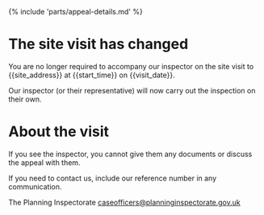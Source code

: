 {% include 'parts/appeal-details.md' %}

# The site visit has changed

You are no longer required to accompany our inspector on the site visit to {{site_address}} at {{start_time}} on {{visit_date}}.

Our inspector (or their representative) will now carry out the inspection on their own.

# About the visit

If you see the inspector, you cannot give them any documents or discuss the appeal with them.

If you need to contact us, include our reference number in any communication.

The Planning Inspectorate
caseofficers@planninginspectorate.gov.uk
